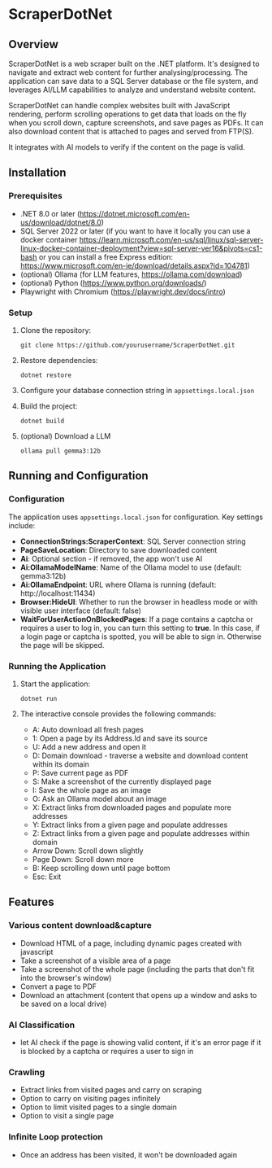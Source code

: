 # ScraperDotNet

## Overview

ScraperDotNet is a web scraper built on the .NET platform. It's designed to navigate and extract web content for further analysing/processing. The application can save data to a SQL Server database or the file system, and leverages AI/LLM capabilities to analyze and understand website content. 

ScraperDotNet can handle complex websites built with JavaScript rendering, perform scrolling operations to get data that loads on the fly when you scroll down, capture screenshots, and save pages as PDFs. It can also download content that is attached to pages and served from FTP(S). 

It integrates with AI models to verify if the content on the page is valid.

## Installation

### Prerequisites

- .NET 8.0 or later (https://dotnet.microsoft.com/en-us/download/dotnet/8.0)
- SQL Server 2022 or later (if you want to have it locally you can use a docker container https://learn.microsoft.com/en-us/sql/linux/sql-server-linux-docker-container-deployment?view=sql-server-ver16&pivots=cs1-bash or you can install a free Express edition: https://www.microsoft.com/en-ie/download/details.aspx?id=104781)
- (optional) Ollama (for LLM features, https://ollama.com/download)
- (optional) Python (https://www.python.org/downloads/)
- Playwright with Chromium (https://playwright.dev/docs/intro)

### Setup

1. Clone the repository:
   ```
   git clone https://github.com/yourusername/ScraperDotNet.git
   ```

2. Restore dependencies:
   ```
   dotnet restore
   ```

3. Configure your database connection string in `appsettings.local.json`

4. Build the project:
   ```
   dotnet build
   ```

5. (optional) Download a LLM
   ```
   ollama pull gemma3:12b
   ```

## Running and Configuration

### Configuration

The application uses `appsettings.local.json` for configuration. Key settings include:

- **ConnectionStrings:ScraperContext**: SQL Server connection string
- **PageSaveLocation**: Directory to save downloaded content
- **Ai**: Optional section - if removed, the app won't use AI
- **Ai:OllamaModelName**: Name of the Ollama model to use (default: gemma3:12b)
- **Ai:OllamaEndpoint**: URL where Ollama is running (default: http://localhost:11434)
- **Browser:HideUI**: Whether to run the browser in headless mode or with visible user interface (default: false)
- **WaitForUserActionOnBlockedPages**: If a page contains a captcha or requires a user to log in, you can turn this setting to **true**. In this case, if a login page or captcha is spotted, you will be able to sign in. Otherwise the page will be skipped.

### Running the Application

1. Start the application:
   ```
   dotnet run
   ```

2. The interactive console provides the following commands:
   - A: Auto download all fresh pages
   - 1: Open a page by its Address.Id and save its source
   - U: Add a new address and open it
   - D: Domain download - traverse a website and download content within its domain
   - P: Save current page as PDF
   - S: Make a screenshot of the currently displayed page
   - I: Save the whole page as an image
   - O: Ask an Ollama model about an image
   - X: Extract links from downloaded pages and populate more addresses
   - Y: Extract links from a given page and populate addresses
   - Z: Extract links from a given page and populate addresses within domain
   - Arrow Down: Scroll down slightly
   - Page Down: Scroll down more
   - B: Keep scrolling down until page bottom
   - Esc: Exit

## Features

### Various content download&capture
- Download HTML of a page, including dynamic pages created with javascript 
- Take a screenshot of a visible area of a page
- Take a screenshot of the whole page (including the parts that don't fit into the browser's window)
- Convert a page to PDF
- Download an attachment (content that opens up a window and asks to be saved on a local drive)

### AI Classification
- let AI check if the page is showing valid content, if it's an error page if it is blocked by a captcha or requires a user to sign in

### Crawling
- Extract links from visited pages and carry on scraping
- Option to carry on visiting pages infinitely 
- Option to limit visited pages to a single domain
- Option to visit a single page

### Infinite Loop protection
- Once an address has been visited, it won't be downloaded again
